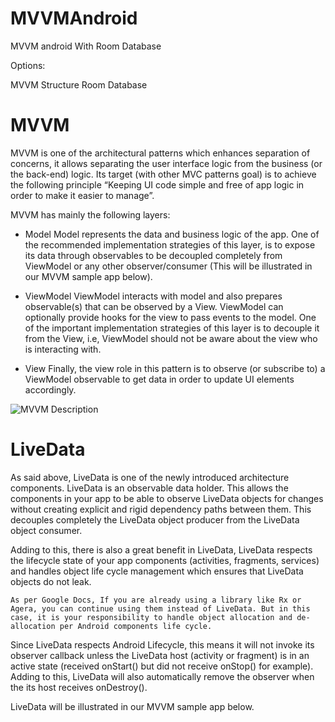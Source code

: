 # MVVMAndroid
MVVM android With Room Database

Options:

  MVVM Structure
  Room Database
  
  
  # MVVM
  
  MVVM is one of the architectural patterns which enhances separation of concerns, it allows separating the user interface logic from the business (or the back-end) logic. Its target (with other MVC patterns goal) is to achieve the following principle “Keeping UI code simple and free of app logic in order to make it easier to manage”.

MVVM has mainly the following layers:

 - Model
Model represents the data and business logic of the app. One of the recommended implementation strategies of this layer, is to expose its data through observables to be decoupled completely from ViewModel or any other observer/consumer (This will be illustrated in our MVVM sample app below).

 - ViewModel
 ViewModel interacts with model and also prepares observable(s) that can be observed by a View. ViewModel can optionally provide hooks for the view to pass events to the model.
One of the important implementation strategies of this layer is to decouple it from the View, i.e, ViewModel should not be aware about the view who is interacting with.

 - View
 Finally, the view role in this pattern is to observe (or subscribe to) a ViewModel observable to get data in order to update UI elements accordingly.


![MVVM Description](https://miro.medium.com/max/606/1*BpxMFh7DdX0_hqX6ABkDgw.png)


# LiveData

As said above, LiveData is one of the newly introduced architecture components. LiveData is an observable data holder. This allows the components in your app to be able to observe LiveData objects for changes without creating explicit and rigid dependency paths between them. This decouples completely the LiveData object producer from the LiveData object consumer.

Adding to this, there is also a great benefit in LiveData, LiveData respects the lifecycle state of your app components (activities, fragments, services) and handles object life cycle management which ensures that LiveData objects do not leak.

    As per Google Docs, If you are already using a library like Rx or Agera, you can continue using them instead of LiveData. But in this case, it is your responsibility to handle object allocation and de-allocation per Android components life cycle.

Since LiveData respects Android Lifecycle, this means it will not invoke its observer callback unless the LiveData host (activity or fragment) is in an active state (received onStart() but did not receive onStop() for example). Adding to this, LiveData will also automatically remove the observer when the its host receives onDestroy().

LiveData will be illustrated in our MVVM sample app below.
